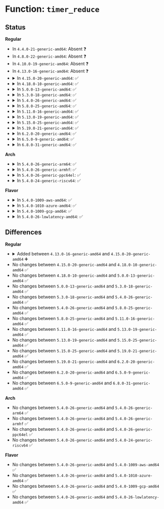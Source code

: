 # Function: <code>timer_reduce</code>

## Status
<b>Regular</b>
<ul>
<li>
In <code>4.4.0-21-generic-amd64</code>: Absent ❓
</li>
<li>
In <code>4.8.0-22-generic-amd64</code>: Absent ❓
</li>
<li>
In <code>4.10.0-19-generic-amd64</code>: Absent ❓
</li>
<li>
In <code>4.13.0-16-generic-amd64</code>: Absent ❓
</li>
<li>
<details>
<summary>In <code>4.15.0-20-generic-amd64</code>: ✅</summary>

```c
int timer_reduce(struct timer_list * timer, long unsigned int expires)
```

```json
{
  "name": "timer_reduce",
  "collision_type": "Unique Global",
  "inline_type": "No",
  "funcs": [
    {
      "addr": 18446744071579928736,
      "name": "timer_reduce",
      "external": true,
      "loc": "kernel/time/timer.c:1107",
      "file": "kernel/time/timer.c",
      "inline": "seen, unknown",
      "caller_inline": [],
      "caller_func": []
    }
  ],
  "symbols": [
    {
      "addr": 18446744071579928736,
      "name": "timer_reduce",
      "section": ".text",
      "bind": "STB_GLOBAL",
      "size": 1017
    }
  ]
}
```
</details>
</li>
<li>
<details>
<summary>In <code>4.18.0-10-generic-amd64</code>: ✅</summary>

```c
int timer_reduce(struct timer_list * timer, long unsigned int expires)
```

```json
{
  "name": "timer_reduce",
  "collision_type": "Unique Global",
  "inline_type": "No",
  "funcs": [
    {
      "addr": 18446744071579976448,
      "name": "timer_reduce",
      "external": true,
      "loc": "kernel/time/timer.c:1115",
      "file": "kernel/time/timer.c",
      "inline": "seen, unknown",
      "caller_inline": [],
      "caller_func": [
        "kernel/cgroup/cgroup.c:cgroup_file_notify"
      ]
    }
  ],
  "symbols": [
    {
      "addr": 18446744071579976448,
      "name": "timer_reduce",
      "section": ".text",
      "bind": "STB_GLOBAL",
      "size": 1004
    }
  ]
}
```
</details>
</li>
<li>
<details>
<summary>In <code>5.0.0-13-generic-amd64</code>: ✅</summary>

```c
int timer_reduce(struct timer_list * timer, long unsigned int expires)
```

```json
{
  "name": "timer_reduce",
  "collision_type": "Unique Global",
  "inline_type": "No",
  "funcs": [
    {
      "addr": 18446744071580023680,
      "name": "timer_reduce",
      "external": true,
      "loc": "kernel/time/timer.c:1114",
      "file": "kernel/time/timer.c",
      "inline": "seen, unknown",
      "caller_inline": [],
      "caller_func": [
        "kernel/cgroup/cgroup.c:cgroup_file_notify"
      ]
    }
  ],
  "symbols": [
    {
      "addr": 18446744071580023680,
      "name": "timer_reduce",
      "section": ".text",
      "bind": "STB_GLOBAL",
      "size": 1004
    }
  ]
}
```
</details>
</li>
<li>
<details>
<summary>In <code>5.3.0-18-generic-amd64</code>: ✅</summary>

```c
int timer_reduce(struct timer_list * timer, long unsigned int expires)
```

```json
{
  "name": "timer_reduce",
  "collision_type": "Unique Global",
  "inline_type": "No",
  "funcs": [
    {
      "addr": 18446744071580066512,
      "name": "timer_reduce",
      "external": true,
      "loc": "kernel/time/timer.c:1109",
      "file": "kernel/time/timer.c",
      "inline": "seen, unknown",
      "caller_inline": [],
      "caller_func": [
        "kernel/rcu/srcutree.c:srcu_queue_delayed_work_on",
        "kernel/cgroup/cgroup.c:cgroup_file_notify"
      ]
    }
  ],
  "symbols": [
    {
      "addr": 18446744071580066512,
      "name": "timer_reduce",
      "section": ".text",
      "bind": "STB_GLOBAL",
      "size": 809
    }
  ]
}
```
</details>
</li>
<li>
<details>
<summary>In <code>5.4.0-26-generic-amd64</code>: ✅</summary>

```c
int timer_reduce(struct timer_list * timer, long unsigned int expires)
```

```json
{
  "name": "timer_reduce",
  "collision_type": "Unique Global",
  "inline_type": "No",
  "funcs": [
    {
      "addr": 18446744071580115568,
      "name": "timer_reduce",
      "external": true,
      "loc": "kernel/time/timer.c:1113",
      "file": "kernel/time/timer.c",
      "inline": "seen, unknown",
      "caller_inline": [],
      "caller_func": [
        "kernel/rcu/srcutree.c:srcu_queue_delayed_work_on",
        "kernel/cgroup/cgroup.c:cgroup_file_notify"
      ]
    }
  ],
  "symbols": [
    {
      "addr": 18446744071580115568,
      "name": "timer_reduce",
      "section": ".text",
      "bind": "STB_GLOBAL",
      "size": 809
    }
  ]
}
```
</details>
</li>
<li>
<details>
<summary>In <code>5.8.0-25-generic-amd64</code>: ✅</summary>

```c
int timer_reduce(struct timer_list * timer, long unsigned int expires)
```

```json
{
  "name": "timer_reduce",
  "collision_type": "Unique Global",
  "inline_type": "No",
  "funcs": [
    {
      "addr": 18446744071580174800,
      "name": "timer_reduce",
      "external": true,
      "loc": "kernel/time/timer.c:1125",
      "file": "kernel/time/timer.c",
      "inline": "seen, unknown",
      "caller_inline": [],
      "caller_func": [
        "kernel/rcu/srcutree.c:srcu_funnel_gp_start",
        "kernel/rcu/srcutree.c:srcu_gp_end",
        "kernel/cgroup/cgroup.c:cgroup_file_notify"
      ]
    }
  ],
  "symbols": [
    {
      "addr": 18446744071580174800,
      "name": "timer_reduce",
      "section": ".text",
      "bind": "STB_GLOBAL",
      "size": 21
    }
  ]
}
```
</details>
</li>
<li>
<details>
<summary>In <code>5.11.0-16-generic-amd64</code>: ✅</summary>

```c
int timer_reduce(struct timer_list * timer, long unsigned int expires)
```

```json
{
  "name": "timer_reduce",
  "collision_type": "Unique Global",
  "inline_type": "No",
  "funcs": [
    {
      "addr": 18446744071580163472,
      "name": "timer_reduce",
      "external": true,
      "loc": "kernel/time/timer.c:1119",
      "file": "kernel/time/timer.c",
      "inline": "seen, unknown",
      "caller_inline": [],
      "caller_func": [
        "kernel/rcu/srcutree.c:srcu_funnel_gp_start",
        "kernel/rcu/srcutree.c:srcu_gp_end",
        "kernel/cgroup/cgroup.c:cgroup_file_notify"
      ]
    }
  ],
  "symbols": [
    {
      "addr": 18446744071580163472,
      "name": "timer_reduce",
      "section": ".text",
      "bind": "STB_GLOBAL",
      "size": 21
    }
  ]
}
```
</details>
</li>
<li>
<details>
<summary>In <code>5.13.0-19-generic-amd64</code>: ✅</summary>

```c
int timer_reduce(struct timer_list * timer, long unsigned int expires)
```

```json
{
  "name": "timer_reduce",
  "collision_type": "Unique Global",
  "inline_type": "No",
  "funcs": [
    {
      "addr": 18446744071580167056,
      "name": "timer_reduce",
      "external": true,
      "loc": "kernel/time/timer.c:1121",
      "file": "kernel/time/timer.c",
      "inline": "seen, unknown",
      "caller_inline": [],
      "caller_func": [
        "kernel/rcu/srcutree.c:srcu_funnel_gp_start",
        "kernel/rcu/srcutree.c:srcu_gp_end",
        "kernel/cgroup/cgroup.c:cgroup_file_notify"
      ]
    }
  ],
  "symbols": [
    {
      "addr": 18446744071580167056,
      "name": "timer_reduce",
      "section": ".text",
      "bind": "STB_GLOBAL",
      "size": 21
    }
  ]
}
```
</details>
</li>
<li>
<details>
<summary>In <code>5.15.0-25-generic-amd64</code>: ✅</summary>

```c
int timer_reduce(struct timer_list * timer, long unsigned int expires)
```

```json
{
  "name": "timer_reduce",
  "collision_type": "Unique Global",
  "inline_type": "No",
  "funcs": [
    {
      "addr": 18446744071580311760,
      "name": "timer_reduce",
      "external": true,
      "loc": "kernel/time/timer.c:1121",
      "file": "kernel/time/timer.c",
      "inline": "seen, unknown",
      "caller_inline": [],
      "caller_func": [
        "kernel/rcu/srcutree.c:srcu_funnel_gp_start",
        "kernel/rcu/srcutree.c:srcu_gp_end",
        "kernel/cgroup/cgroup.c:cgroup_file_notify",
        "drivers/block/loop.c:loop_free_idle_workers",
        "drivers/block/loop.c:loop_process_work"
      ]
    }
  ],
  "symbols": [
    {
      "addr": 18446744071580311760,
      "name": "timer_reduce",
      "section": ".text",
      "bind": "STB_GLOBAL",
      "size": 21
    }
  ]
}
```
</details>
</li>
<li>
<details>
<summary>In <code>5.19.0-21-generic-amd64</code>: ✅</summary>

```c
int timer_reduce(struct timer_list * timer, long unsigned int expires)
```

```json
{
  "name": "timer_reduce",
  "collision_type": "Unique Global",
  "inline_type": "No",
  "funcs": [
    {
      "addr": 18446744071580523600,
      "name": "timer_reduce",
      "external": true,
      "loc": "kernel/time/timer.c:1174",
      "file": "kernel/time/timer.c",
      "inline": "seen, unknown",
      "caller_inline": [],
      "caller_func": [
        "kernel/rcu/srcutree.c:srcu_funnel_gp_start",
        "kernel/cgroup/cgroup.c:cgroup_file_notify",
        "drivers/block/loop.c:loop_process_work",
        "drivers/block/loop.c:loop_free_idle_workers",
        "net/mctp/route.c:mctp_alloc_local_tag",
        "net/mctp/route.c:mctp_route_input"
      ]
    }
  ],
  "symbols": [
    {
      "addr": 18446744071580523600,
      "name": "timer_reduce",
      "section": ".text",
      "bind": "STB_GLOBAL",
      "size": 31
    }
  ]
}
```
</details>
</li>
<li>
<details>
<summary>In <code>6.2.0-20-generic-amd64</code>: ✅</summary>

```c
int timer_reduce(struct timer_list * timer, long unsigned int expires)
```

```json
{
  "name": "timer_reduce",
  "collision_type": "Unique Global",
  "inline_type": "No",
  "funcs": [
    {
      "addr": 18446744071580779200,
      "name": "timer_reduce",
      "external": true,
      "loc": "kernel/time/timer.c:1214",
      "file": "kernel/time/timer.c",
      "inline": "seen, unknown",
      "caller_inline": [],
      "caller_func": [
        "kernel/rcu/srcutree.c:srcu_funnel_gp_start",
        "kernel/cgroup/cgroup.c:cgroup_file_notify",
        "drivers/block/loop.c:loop_process_work",
        "drivers/block/loop.c:loop_free_idle_workers",
        "net/mctp/route.c:mctp_alloc_local_tag",
        "net/mctp/route.c:mctp_key_add"
      ]
    }
  ],
  "symbols": [
    {
      "addr": 18446744071580779200,
      "name": "timer_reduce",
      "section": ".text",
      "bind": "STB_GLOBAL",
      "size": 31
    }
  ]
}
```
</details>
</li>
<li>
<details>
<summary>In <code>6.5.0-9-generic-amd64</code>: ✅</summary>

```c
int timer_reduce(struct timer_list * timer, long unsigned int expires)
```

```json
{
  "name": "timer_reduce",
  "collision_type": "Unique Global",
  "inline_type": "No",
  "funcs": [
    {
      "addr": 18446744071580862192,
      "name": "timer_reduce",
      "external": true,
      "loc": "kernel/time/timer.c:1214",
      "file": "kernel/time/timer.c",
      "inline": "seen, unknown",
      "caller_inline": [],
      "caller_func": [
        "kernel/rcu/srcutree.c:srcu_funnel_gp_start",
        "kernel/rcu/srcutree.c:srcu_gp_end",
        "kernel/rcu/srcutree.c:srcu_gp_end",
        "kernel/cgroup/cgroup.c:cgroup_file_notify",
        "drivers/block/loop.c:loop_process_work",
        "drivers/block/loop.c:loop_free_idle_workers",
        "net/mctp/route.c:mctp_alloc_local_tag",
        "net/mctp/route.c:mctp_key_add"
      ]
    }
  ],
  "symbols": [
    {
      "addr": 18446744071580862192,
      "name": "timer_reduce",
      "section": ".text",
      "bind": "STB_GLOBAL",
      "size": 31
    }
  ]
}
```
</details>
</li>
<li>
<details>
<summary>In <code>6.8.0-31-generic-amd64</code>: ✅</summary>

```c
int timer_reduce(struct timer_list * timer, long unsigned int expires)
```

```json
{
  "name": "timer_reduce",
  "collision_type": "Unique Global",
  "inline_type": "No",
  "funcs": [
    {
      "addr": 18446744071580952336,
      "name": "timer_reduce",
      "external": true,
      "loc": "kernel/time/timer.c:1214",
      "file": "kernel/time/timer.c",
      "inline": "seen, unknown",
      "caller_inline": [],
      "caller_func": [
        "kernel/rcu/srcutree.c:srcu_funnel_gp_start",
        "kernel/rcu/srcutree.c:srcu_gp_end",
        "kernel/rcu/srcutree.c:srcu_gp_end",
        "kernel/cgroup/cgroup.c:cgroup_file_notify",
        "drivers/block/loop.c:loop_process_work",
        "drivers/block/loop.c:loop_free_idle_workers",
        "net/mctp/route.c:mctp_alloc_local_tag",
        "net/mctp/route.c:mctp_key_add"
      ]
    }
  ],
  "symbols": [
    {
      "addr": 18446744071580952336,
      "name": "timer_reduce",
      "section": ".text",
      "bind": "STB_GLOBAL",
      "size": 31
    }
  ]
}
```
</details>
</li>
</ul>
<b>Arch</b>
<ul>
<li>
<details>
<summary>In <code>5.4.0-26-generic-arm64</code>: ✅</summary>

```c
int timer_reduce(struct timer_list * timer, long unsigned int expires)
```

```json
{
  "name": "timer_reduce",
  "collision_type": "Unique Global",
  "inline_type": "No",
  "funcs": [
    {
      "addr": 18446603336491332024,
      "name": "timer_reduce",
      "external": true,
      "loc": "kernel/time/timer.c:1113",
      "file": "kernel/time/timer.c",
      "inline": "seen, unknown",
      "caller_inline": [],
      "caller_func": [
        "kernel/rcu/srcutree.c:srcu_queue_delayed_work_on",
        "kernel/cgroup/cgroup.c:cgroup_file_notify"
      ]
    }
  ],
  "symbols": [
    {
      "addr": 18446603336491332024,
      "name": "timer_reduce",
      "section": ".text",
      "bind": "STB_GLOBAL",
      "size": 892
    }
  ]
}
```
</details>
</li>
<li>
<details>
<summary>In <code>5.4.0-26-generic-armhf</code>: ✅</summary>

```c
int timer_reduce(struct timer_list * timer, long unsigned int expires)
```

```json
{
  "name": "timer_reduce",
  "collision_type": "Unique Global",
  "inline_type": "No",
  "funcs": [
    {
      "addr": 3225327252,
      "name": "timer_reduce",
      "external": true,
      "loc": "kernel/time/timer.c:1113",
      "file": "kernel/time/timer.c",
      "inline": "seen, unknown",
      "caller_inline": [],
      "caller_func": [
        "kernel/rcu/srcutree.c:srcu_queue_delayed_work_on",
        "kernel/cgroup/cgroup.c:cgroup_file_notify"
      ]
    }
  ],
  "symbols": [
    {
      "addr": 3225327252,
      "name": "timer_reduce",
      "section": ".text",
      "bind": "STB_GLOBAL",
      "size": 900
    }
  ]
}
```
</details>
</li>
<li>
<details>
<summary>In <code>5.4.0-26-generic-ppc64el</code>: ✅</summary>

```c
int timer_reduce(struct timer_list * timer, long unsigned int expires)
```

```json
{
  "name": "timer_reduce",
  "collision_type": "Unique Global",
  "inline_type": "No",
  "funcs": [
    {
      "addr": 13835058055284260672,
      "name": "timer_reduce",
      "external": true,
      "loc": "kernel/time/timer.c:1113",
      "file": "kernel/time/timer.c",
      "inline": "seen, unknown",
      "caller_inline": [],
      "caller_func": [
        "kernel/rcu/srcutree.c:srcu_queue_delayed_work_on",
        "kernel/cgroup/cgroup.c:cgroup_file_notify"
      ]
    }
  ],
  "symbols": [
    {
      "addr": 13835058055284260672,
      "name": "timer_reduce",
      "section": ".text",
      "bind": "STB_GLOBAL",
      "size": 1164
    }
  ]
}
```
</details>
</li>
<li>
<details>
<summary>In <code>5.4.0-24-generic-riscv64</code>: ✅</summary>

```c
int timer_reduce(struct timer_list * timer, long unsigned int expires)
```

```json
{
  "name": "timer_reduce",
  "collision_type": "Unique Global",
  "inline_type": "No",
  "funcs": [
    {
      "addr": 18446743936271832424,
      "name": "timer_reduce",
      "external": true,
      "loc": "kernel/time/timer.c:1113",
      "file": "kernel/time/timer.c",
      "inline": "seen, unknown",
      "caller_inline": [],
      "caller_func": [
        "kernel/rcu/srcutree.c:srcu_queue_delayed_work_on",
        "kernel/cgroup/cgroup.c:cgroup_file_notify"
      ]
    }
  ],
  "symbols": [
    {
      "addr": 18446743936271832424,
      "name": "timer_reduce",
      "section": ".text",
      "bind": "STB_GLOBAL",
      "size": 706
    }
  ]
}
```
</details>
</li>
</ul>
<b>Flavor</b>
<ul>
<li>
<details>
<summary>In <code>5.4.0-1009-aws-amd64</code>: ✅</summary>

```c
int timer_reduce(struct timer_list * timer, long unsigned int expires)
```

```json
{
  "name": "timer_reduce",
  "collision_type": "Unique Global",
  "inline_type": "No",
  "funcs": [
    {
      "addr": 18446744071580084768,
      "name": "timer_reduce",
      "external": true,
      "loc": "kernel/time/timer.c:1113",
      "file": "kernel/time/timer.c",
      "inline": "seen, unknown",
      "caller_inline": [],
      "caller_func": [
        "kernel/rcu/srcutree.c:srcu_queue_delayed_work_on",
        "kernel/cgroup/cgroup.c:cgroup_file_notify"
      ]
    }
  ],
  "symbols": [
    {
      "addr": 18446744071580084768,
      "name": "timer_reduce",
      "section": ".text",
      "bind": "STB_GLOBAL",
      "size": 809
    }
  ]
}
```
</details>
</li>
<li>
<details>
<summary>In <code>5.4.0-1010-azure-amd64</code>: ✅</summary>

```c
int timer_reduce(struct timer_list * timer, long unsigned int expires)
```

```json
{
  "name": "timer_reduce",
  "collision_type": "Unique Global",
  "inline_type": "No",
  "funcs": [
    {
      "addr": 18446744071580030896,
      "name": "timer_reduce",
      "external": true,
      "loc": "kernel/time/timer.c:1113",
      "file": "kernel/time/timer.c",
      "inline": "seen, unknown",
      "caller_inline": [],
      "caller_func": [
        "kernel/rcu/srcutree.c:srcu_queue_delayed_work_on",
        "kernel/cgroup/cgroup.c:cgroup_file_notify"
      ]
    }
  ],
  "symbols": [
    {
      "addr": 18446744071580030896,
      "name": "timer_reduce",
      "section": ".text",
      "bind": "STB_GLOBAL",
      "size": 809
    }
  ]
}
```
</details>
</li>
<li>
<details>
<summary>In <code>5.4.0-1009-gcp-amd64</code>: ✅</summary>

```c
int timer_reduce(struct timer_list * timer, long unsigned int expires)
```

```json
{
  "name": "timer_reduce",
  "collision_type": "Unique Global",
  "inline_type": "No",
  "funcs": [
    {
      "addr": 18446744071580075840,
      "name": "timer_reduce",
      "external": true,
      "loc": "kernel/time/timer.c:1113",
      "file": "kernel/time/timer.c",
      "inline": "seen, unknown",
      "caller_inline": [],
      "caller_func": [
        "kernel/rcu/srcutree.c:srcu_queue_delayed_work_on",
        "kernel/cgroup/cgroup.c:cgroup_file_notify"
      ]
    }
  ],
  "symbols": [
    {
      "addr": 18446744071580075840,
      "name": "timer_reduce",
      "section": ".text",
      "bind": "STB_GLOBAL",
      "size": 809
    }
  ]
}
```
</details>
</li>
<li>
<details>
<summary>In <code>5.4.0-26-lowlatency-amd64</code>: ✅</summary>

```c
int timer_reduce(struct timer_list * timer, long unsigned int expires)
```

```json
{
  "name": "timer_reduce",
  "collision_type": "Unique Global",
  "inline_type": "No",
  "funcs": [
    {
      "addr": 18446744071580126912,
      "name": "timer_reduce",
      "external": true,
      "loc": "kernel/time/timer.c:1113",
      "file": "kernel/time/timer.c",
      "inline": "seen, unknown",
      "caller_inline": [],
      "caller_func": [
        "kernel/rcu/srcutree.c:srcu_queue_delayed_work_on",
        "kernel/cgroup/cgroup.c:cgroup_file_notify"
      ]
    }
  ],
  "symbols": [
    {
      "addr": 18446744071580126912,
      "name": "timer_reduce",
      "section": ".text",
      "bind": "STB_GLOBAL",
      "size": 820
    }
  ]
}
```
</details>
</li>
</ul>

## Differences
<b>Regular</b>
<ul>
<li>
<details>
<summary>Added between <code>4.13.0-16-generic-amd64</code> and <code>4.15.0-20-generic-amd64</code> ➕</summary>

```c
int timer_reduce(struct timer_list * timer, long unsigned int expires)
```
</details>
</li>
<li>
No changes between <code>4.15.0-20-generic-amd64</code> and <code>4.18.0-10-generic-amd64</code> ✅
</li>
<li>
No changes between <code>4.18.0-10-generic-amd64</code> and <code>5.0.0-13-generic-amd64</code> ✅
</li>
<li>
No changes between <code>5.0.0-13-generic-amd64</code> and <code>5.3.0-18-generic-amd64</code> ✅
</li>
<li>
No changes between <code>5.3.0-18-generic-amd64</code> and <code>5.4.0-26-generic-amd64</code> ✅
</li>
<li>
No changes between <code>5.4.0-26-generic-amd64</code> and <code>5.8.0-25-generic-amd64</code> ✅
</li>
<li>
No changes between <code>5.8.0-25-generic-amd64</code> and <code>5.11.0-16-generic-amd64</code> ✅
</li>
<li>
No changes between <code>5.11.0-16-generic-amd64</code> and <code>5.13.0-19-generic-amd64</code> ✅
</li>
<li>
No changes between <code>5.13.0-19-generic-amd64</code> and <code>5.15.0-25-generic-amd64</code> ✅
</li>
<li>
No changes between <code>5.15.0-25-generic-amd64</code> and <code>5.19.0-21-generic-amd64</code> ✅
</li>
<li>
No changes between <code>5.19.0-21-generic-amd64</code> and <code>6.2.0-20-generic-amd64</code> ✅
</li>
<li>
No changes between <code>6.2.0-20-generic-amd64</code> and <code>6.5.0-9-generic-amd64</code> ✅
</li>
<li>
No changes between <code>6.5.0-9-generic-amd64</code> and <code>6.8.0-31-generic-amd64</code> ✅
</li>
</ul>
<b>Arch</b>
<ul>
<li>
No changes between <code>5.4.0-26-generic-amd64</code> and <code>5.4.0-26-generic-arm64</code> ✅
</li>
<li>
No changes between <code>5.4.0-26-generic-amd64</code> and <code>5.4.0-26-generic-armhf</code> ✅
</li>
<li>
No changes between <code>5.4.0-26-generic-amd64</code> and <code>5.4.0-26-generic-ppc64el</code> ✅
</li>
<li>
No changes between <code>5.4.0-26-generic-amd64</code> and <code>5.4.0-24-generic-riscv64</code> ✅
</li>
</ul>
<b>Flavor</b>
<ul>
<li>
No changes between <code>5.4.0-26-generic-amd64</code> and <code>5.4.0-1009-aws-amd64</code> ✅
</li>
<li>
No changes between <code>5.4.0-26-generic-amd64</code> and <code>5.4.0-1010-azure-amd64</code> ✅
</li>
<li>
No changes between <code>5.4.0-26-generic-amd64</code> and <code>5.4.0-1009-gcp-amd64</code> ✅
</li>
<li>
No changes between <code>5.4.0-26-generic-amd64</code> and <code>5.4.0-26-lowlatency-amd64</code> ✅
</li>
</ul>
